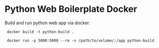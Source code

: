 # Python Web Boilerplate Docker

Build and run python web app via docker.

```
 docker build -t python-build .

 docker run -p 5000:5000 --rm -v /path/to/volume/:/app python-build
```
